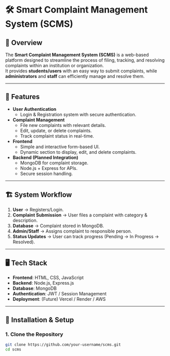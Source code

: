 # 🛠️ Smart Complaint Management System (SCMS)

## 📌 Overview
The **Smart Complaint Management System (SCMS)** is a web-based platform designed to streamline the process of filing, tracking, and resolving complaints within an institution or organization.  
It provides **students/users** with an easy way to submit complaints, while **administrators** and **staff** can efficiently manage and resolve them.

---

## 🎯 Features
- **User Authentication**
  - Login & Registration system with secure authentication.
- **Complaint Management**
  - File new complaints with relevant details.
  - Edit, update, or delete complaints.
  - Track complaint status in real-time.
- **Frontend**
  - Simple and interactive form-based UI.
  - Dynamic section to display, edit, and delete complaints.
- **Backend (Planned Integration)**
  - MongoDB for complaint storage.
  - Node.js + Express for APIs.
  - Secure session handling.

---

## 🏗️ System Workflow
1. **User** → Registers/Login.  
2. **Complaint Submission** → User files a complaint with category & description.  
3. **Database** → Complaint stored in MongoDB.  
4. **Admin/Staff** → Assigns complaint to responsible person.  
5. **Status Updates** → User can track progress (Pending → In Progress → Resolved).  

---

## 🖥️ Tech Stack
- **Frontend**: HTML, CSS, JavaScript  
- **Backend**: Node.js, Express.js  
- **Database**: MongoDB  
- **Authentication**: JWT / Session Management  
- **Deployment**: (Future) Vercel / Render / AWS  

---

## 🚀 Installation & Setup
### 1. Clone the Repository
```bash
git clone https://github.com/your-username/scms.git
cd scms
